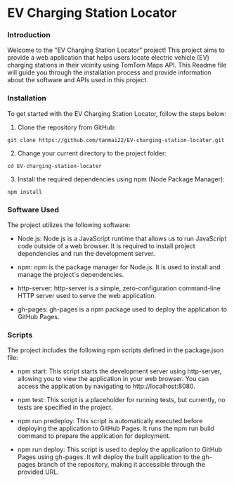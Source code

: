 
# EV Charging Station Locator

### Introduction

Welcome to the "EV Charging Station Locator" project! This project aims to provide a web application that helps users locate electric vehicle (EV) charging stations in their vicinity using TomTom Maps API. This Readme file will guide you through the installation process and provide information about the software and APIs used in this project.

### Installation
To get started with the EV Charging Station Locator, follow the steps below:

1. Clone the repository from GitHub:
```
git clone https://github.com/tanmai22/EV-charging-station-locater.git
```

2. Change your current directory to the project folder:
```
cd EV-charging-station-locater
```

3. Install the required dependencies using npm (Node Package Manager):
```
npm install
```

### Software Used
The project utilizes the following software:

- Node.js: Node.js is a JavaScript runtime that allows us to run JavaScript code outside of a web browser. It is required to install project dependencies and run the development server.

- npm: npm is the package manager for Node.js. It is used to install and manage the project's dependencies.

- http-server: http-server is a simple, zero-configuration command-line HTTP server used to serve the web application.

- gh-pages: gh-pages is a npm package used to deploy the application to GitHub Pages.

### Scripts

The project includes the following npm scripts defined in the package.json file:

- npm start: This script starts the development server using http-server, allowing you to view the application in your web browser. You can access the application by navigating to http://localhost:8080.

- npm test: This script is a placeholder for running tests, but currently, no tests are specified in the project.

- npm run predeploy: This script is automatically executed before deploying the application to GitHub Pages. It runs the npm run build command to prepare the application for deployment.

- npm run deploy: This script is used to deploy the application to GitHub Pages using gh-pages. It will deploy the built application to the gh-pages branch of the repository, making it accessible through the provided URL.
